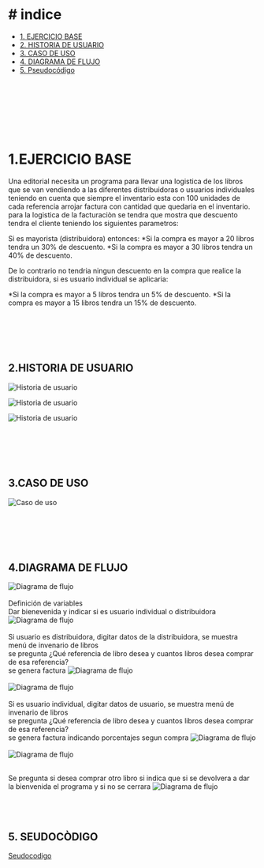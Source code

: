 # # indice

  - [1. EJERCICIO BASE](#1-EJERCICIO-BASE)
  - [2. HISTORIA DE USUARIO](#2-HISTORIA-DE-USUARIO)
  - [3. CASO DE USO](#3-CASO-DE-USO)
  - [4. DIAGRAMA DE FLUJO](#4-DIAGRAMA-DE-FLUJO)
  - [5. Pseudocódigo](#5-Pseudocódigo)


<br>
<br>
<br>
<br>
<br>
<br>

# 1.EJERCICIO BASE


Una editorial necesita un programa para llevar una logistica de los libros que se van vendiendo a las diferentes distribuidoras o usuarios individuales teniendo en cuenta que siempre el inventario esta con 100 unidades de cada referencia arrojar factura con cantidad que quedaria en el inventario.
para la logistica de la facturaciòn se tendra que mostra que descuento tendra el cliente teniendo los siguientes parametros:

Si es mayorista (distribuidora) entonces:
*Si la compra es mayor a 20 libros tendra un 30% de descuento.
*Si la compra es mayor a 30 libros tendra un 40% de descuento.

De lo contrario no tendria ningun descuento en la compra que realice la distribuidora, si es usuario individual se aplicaria:

*Si la compra es mayor a 5 libros tendra un 5% de descuento.
*Si la compra es mayor a 15 libros tendra un 15% de descuento.


<br>
<br>
<br>
<br>

## 2.HISTORIA DE USUARIO


![Historia de usuario](HISTORIAL_usuario.PNG)

![Historia de usuario](HISTORIAL_usuario2.PNG)

![Historia de usuario](HISTORIAL_usuario3.PNG)

<br>
<br>
<br>
<br>

## 3.CASO DE USO
![Caso de uso](Caso_de_uso.PNG)

<br>
<br>
<br>
<br>

## 4.DIAGRAMA DE FLUJO
![Diagrama de flujo](diagrama_flujo.png)
<br>
<br>
Definición de variables
<br>
Dar bienevenida y indicar si es usuario individual o distribuidora
![Diagrama de flujo](pseint1.png)
<br>
<br>
Si usuario es distribuidora, digitar datos de la distribuidora, se muestra menú de invenario de libros
<br>
se pregunta ¿Qué referencia de libro desea y cuantos libros desea comprar de esa referencia?
<br>
se genera factura
![Diagrama de flujo](pseint2.png)
<br>
<br>
![Diagrama de flujo](pseint3.png)
<br>
<br>
Si es usuario individual, digitar datos de usuario, se muestra menú de invenario de libros
<br>
se pregunta ¿Qué referencia de libro desea y cuantos libros desea comprar de esa referencia?
<br>
se genera factura indicando porcentajes segun compra
![Diagrama de flujo](pseint4.png)
<br>
<br>
![Diagrama de flujo](pseint5.png)
<br>
<br>

Se pregunta si desea comprar otro libro si indica que si se devolvera a dar la bienvenida el programa y si no se cerrara
![Diagrama de flujo](pseint6.png)
<br>
<br>
<br>
<br>

## 5. SEUDOCÒDIGO

[Seudocodigo](Planeta_editoriapseint.psc)
